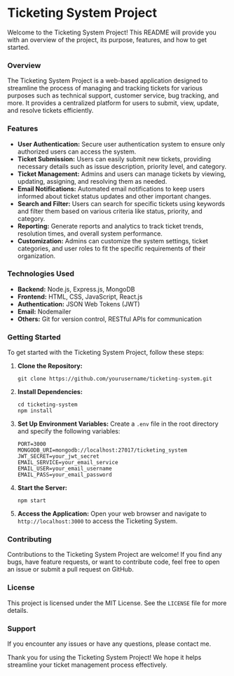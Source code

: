 # Ticketing System Project

Welcome to the Ticketing System Project! This README will provide you with an overview of the project, its purpose, features, and how to get started.

### Overview
The Ticketing System Project is a web-based application designed to streamline the process of managing and tracking tickets for various purposes such as technical support, customer service, bug tracking, and more. It provides a centralized platform for users to submit, view, update, and resolve tickets efficiently.

### Features
- **User Authentication:** Secure user authentication system to ensure only authorized users can access the system.
- **Ticket Submission:** Users can easily submit new tickets, providing necessary details such as issue description, priority level, and category.
- **Ticket Management:** Admins and users can manage tickets by viewing, updating, assigning, and resolving them as needed.
- **Email Notifications:** Automated email notifications to keep users informed about ticket status updates and other important changes.
- **Search and Filter:** Users can search for specific tickets using keywords and filter them based on various criteria like status, priority, and category.
- **Reporting:** Generate reports and analytics to track ticket trends, resolution times, and overall system performance.
- **Customization:** Admins can customize the system settings, ticket categories, and user roles to fit the specific requirements of their organization.

### Technologies Used
- **Backend:** Node.js, Express.js, MongoDB
- **Frontend:** HTML, CSS, JavaScript, React.js
- **Authentication:** JSON Web Tokens (JWT)
- **Email:** Nodemailer
- **Others:** Git for version control, RESTful APIs for communication

### Getting Started
To get started with the Ticketing System Project, follow these steps:

1. **Clone the Repository:**
   ```
   git clone https://github.com/yourusername/ticketing-system.git
   ```

2. **Install Dependencies:**
   ```
   cd ticketing-system
   npm install
   ```

3. **Set Up Environment Variables:**
   Create a `.env` file in the root directory and specify the following variables:
   ```
   PORT=3000
   MONGODB_URI=mongodb://localhost:27017/ticketing_system
   JWT_SECRET=your_jwt_secret
   EMAIL_SERVICE=your_email_service
   EMAIL_USER=your_email_username
   EMAIL_PASS=your_email_password
   ```

4. **Start the Server:**
   ```
   npm start
   ```

5. **Access the Application:**
   Open your web browser and navigate to `http://localhost:3000` to access the Ticketing System.

### Contributing
Contributions to the Ticketing System Project are welcome! If you find any bugs, have feature requests, or want to contribute code, feel free to open an issue or submit a pull request on GitHub.

### License
This project is licensed under the MIT License. See the `LICENSE` file for more details.

### Support
If you encounter any issues or have any questions, please contact me.

Thank you for using the Ticketing System Project! We hope it helps streamline your ticket management process effectively.
